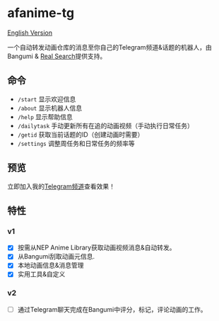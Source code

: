 # afanime-tg

[English Version](./README_en.md)

一个自动转发动画仓库的消息至你自己的Telegram频道&话题的机器人，由 Bangumi & [Real Search](https://search.acgn.es/)提供支持。

## 命令

* `/start` 显示欢迎信息
* `/about` 显示机器人信息
* `/help` 显示帮助信息
* `/dailytask`  手动更新所有在追的动画视频（手动执行日常任务）
* `/getid` 获取当前话题的ID（创建动画时需要）
* `/settings` 调整周任务和日常任务的频率等

## 预览

立即加入我的[Telegram频道](https://t.me/gochumonwa)查看效果！

## 特性

### v1

* [x] 按需从NEP Anime Library获取动画视频消息&自动转发。
* [x] 从Bangumi刮取动画元信息.
* [x] 本地动画信息&消息管理
* [x] 实用工具&自定义

### v2

* [ ]  通过Telegram聊天完成在Bangumi中评分，标记，评论动画的工作。
